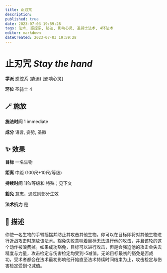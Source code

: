 ```yaml
---
title: 止刃咒
description: 
published: true
date: 2023-07-03 19:59:28
tags: 法术, 惑控系, 胁迫, 影响心灵, 圣骑士法术, 4环法术
editor: markdown
dateCreated: 2023-07-03 19:59:28
---
```


# **止刃咒** *Stay the hand*

**学派** 惑控系 (胁迫) \[影响心灵\] 

**环位** 圣骑士 4

## 🪄 施放

**施法时间** 1 immediate

**成分** 语言, 姿势, 圣徽

## ✨ 效果 

**目标** 一名生物 

**距离** 中距 (100尺+10尺/等级)  

**持续时间** 1轮/等级和 特殊；见下文 

**豁免** 意志，通过则部分生效

**法术抗力** 是

## 📖 描述

你使一名生物的手臂摇摆并防止其攻击其他生物。你可以在目标即将对其他生物进行近战攻击时施放该法术。豁免失败意味着目标无法进行他的攻击，并且该轮的这个动作被浪费掉。如果成功豁免，目标可以进行攻击，但是会强迫他的攻击会失去精度与力量，攻击检定与伤害检定均受到-5减值。无论目标最初的豁免是否成功，受术者都会在法术最初影响他开始直至法术持续时间结束为止，攻击检定与伤害检定受到-2减值。
    